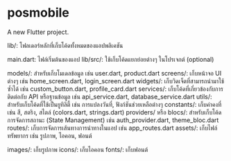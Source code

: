 # posmobile

A new Flutter project.


lib/: โฟลเดอร์หลักที่เก็บโค้ดทั้งหมดของแอปพลิเคชัน

main.dart: ไฟล์เริ่มต้นของแอป
lib/src/: ใช้เก็บโค้ดแยกย่อยต่างๆ ในโปรเจกต์ (optional)

models/: สำหรับเก็บโมเดลข้อมูล เช่น user.dart, product.dart
screens/: เก็บหน้าจอ UI ต่างๆ เช่น home_screen.dart, login_screen.dart
widgets/: เก็บวิดเจ็ตที่สามารถนำมาใช้ซ้ำได้ เช่น custom_button.dart, profile_card.dart
services/: เก็บโค้ดที่เกี่ยวข้องกับการติดต่อกับ API หรือฐานข้อมูล เช่น api_service.dart, database_service.dart
utils/: สำหรับเก็บโค้ดที่ใช้เป็นยูทิลิตี้ เช่น การแปลงวันที่, ฟังก์ชันช่วยเหลือต่างๆ
constants/: เก็บค่าคงที่ เช่น สี, สตริง, สไตล์ (colors.dart, strings.dart)
providers/ หรือ blocs/: สำหรับเก็บโค้ดการจัดการสถานะ (State Management) เช่น auth_provider.dart, theme_bloc.dart
routes/: เก็บการจัดการเส้นทางการนำทางในแอป เช่น app_routes.dart
assets/: เก็บไฟล์ทรัพยากร เช่น รูปภาพ, ไอคอน, ฟอนต์

images/: เก็บรูปภาพ
icons/: เก็บไอคอน
fonts/: เก็บฟอนต์

